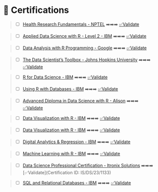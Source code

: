 # 📜 Certifications

> - [ ] [Health Research Fundamentals - NPTEL](https://github.com/ROHITHKM92/ROHITH/assets/87298902/5c899138-0a0b-4940-a1e6-f03b8e4e9393) ➡️➡️➡️ [✅Validate](http://nptel.ac.in/noc/E_Certificate/noc18-ge11/NPTEL18GE11S211205381810036247.jpg)

> - [ ] [Applied Data Science with R - Level 2 - IBM](https://github.com/ROHITHKM92/ROHITH/assets/87298902/63896d5a-7f7f-43b3-a742-3640d1ae1c71) ➡️➡️➡️ [✅Validate](https://www.credly.com/go/uq23vCNm)

> - [ ] [Data Analysis with R Programming - Google](https://github.com/ROHITHKM92/ROHITH/assets/87298902/e4c38e82-a884-443a-829f-af2d858bac6a) ➡️➡️➡️ [✅Validate](https://www.coursera.org/account/accomplishments/verify/K9C3LL5BGNYF)

> - [ ] [The Data Scientist’s Toolbox - Johns Hopkins University](https://github.com/ROHITHKM92/ROHITH/assets/87298902/df3a6ead-0371-49b6-8ac1-e135d1b3623d) ➡️➡️➡️ [
✅Validate](https://www.coursera.org/account/accomplishments/verify/9653462QHW3G)

> - [ ] [R for Data Science - IBM](https://github.com/ROHITHKM92/ROHITH/assets/87298902/92232f99-3d62-48a3-aaba-1c927a545484) ➡️➡️➡️ [✅Validate](https://courses.cognitiveclass.ai/certificates/122a6be9091448f2a5449a0c827430e7)
>
> - [ ] [Using R with Databases - IBM](https://github.com/ROHITHKM92/ROHITH/assets/87298902/d1093a45-ba06-41ba-8ec5-5911dec028eb) ➡️➡️➡️ [✅Validate](https://courses.cognitiveclass.ai/certificates/2108b386a6bd4ec59f61a16ae6ecbfcd)

> - [ ] [Advanced Diploma in Data Science with R - Alison](https://alison.com/certification/check/$2y$10$YlRUF9.LDAqehXnlOEsA.7lVWR1mngIkoiYTsj3y5F64GM9.hfqe) ➡️➡️➡️ [✅Validate](https://alison.com/certification/check/$2y$10$YlRUF9.LDAqehXnlOEsA.7lVWR1mngIkoiYTsj3y5F64GM9.hfqe)

> - [ ] [Data Visualization with R - IBM](https://github.com/ROHITHKM92/ROHITH/assets/87298902/7a36b598-fae4-40c3-bf92-d6a1f5387c98) ➡️➡️➡️ [✅Validate](https://courses.cognitiveclass.ai/certificates/b9d7ab2585dd464cb09a160125f4ba16)

> - [ ] [Data Visualization with R - IBM](https://github.com/ROHITHKM92/ROHITH/assets/87298902/7a36b598-fae4-40c3-bf92-d6a1f5387c98) ➡️➡️➡️ [✅Validate](https://courses.cognitiveclass.ai/certificates/b9d7ab2585dd464cb09a160125f4ba16)

> - [ ] [Digital Analytics & Regression - IBM](https://github.com/ROHITHKM92/ROHITH/assets/87298902/6b047264-4211-449f-a161-0035629b52af) ➡️➡️➡️ [✅Validate](https://courses.cognitiveclass.ai/certificates/bacd4c32a12b4cd1a7d5e3147d5ae00f)

> - [ ] [Machine Learning with R - IBM](https://github.com/ROHITHKM92/ROHITH/assets/87298902/200d87ed-fba6-4354-8ce7-a306b6b04ce3) ➡️➡️➡️ [✅Validate](https://courses.cognitiveclass.ai/certificates/f5764791bc4b4cf4861e8640ec95de09)

> - [ ] [Data Science Professional Certification - Itronix Solutions](https://github.com/ROHITHKM92/ROHITH/assets/87298902/1c74ace2-fa95-4d77-9b20-26365e6ea267) ➡️➡️➡️ [✅Validate](Certification ID: IS/DS/23/1133)

> - [ ] [SQL and Relational Databases - IBM](https://github.com/ROHITHKM92/ROHITH/assets/87298902/aa07f971-d319-4e96-a374-bddaa78c8188) ➡️➡️➡️ [✅Validate](https://courses.cognitiveclass.ai/certificates/280c5f5b53d942f1b202e0f87e2a240e)


